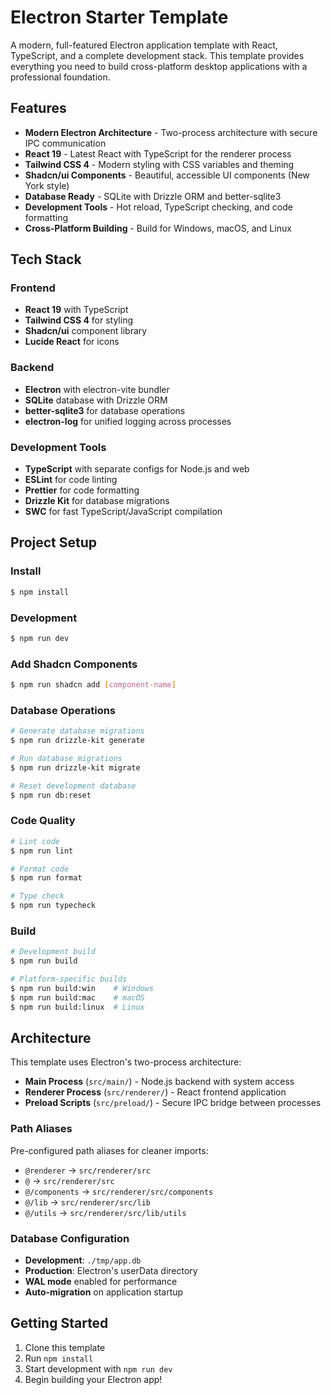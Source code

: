 # Electron Starter Template

A modern, full-featured Electron application template with React, TypeScript, and a complete development stack. This template provides everything you need to build cross-platform desktop applications with a professional foundation.

## Features

- **Modern Electron Architecture** - Two-process architecture with secure IPC communication
- **React 19** - Latest React with TypeScript for the renderer process
- **Tailwind CSS 4** - Modern styling with CSS variables and theming
- **Shadcn/ui Components** - Beautiful, accessible UI components (New York style)
- **Database Ready** - SQLite with Drizzle ORM and better-sqlite3
- **Development Tools** - Hot reload, TypeScript checking, and code formatting
- **Cross-Platform Building** - Build for Windows, macOS, and Linux

## Tech Stack

### Frontend

- **React 19** with TypeScript
- **Tailwind CSS 4** for styling
- **Shadcn/ui** component library
- **Lucide React** for icons

### Backend

- **Electron** with electron-vite bundler
- **SQLite** database with Drizzle ORM
- **better-sqlite3** for database operations
- **electron-log** for unified logging across processes

### Development Tools

- **TypeScript** with separate configs for Node.js and web
- **ESLint** for code linting
- **Prettier** for code formatting
- **Drizzle Kit** for database migrations
- **SWC** for fast TypeScript/JavaScript compilation

## Project Setup

### Install

```bash
$ npm install
```

### Development

```bash
$ npm run dev
```

### Add Shadcn Components

```bash
$ npm run shadcn add [component-name]
```

### Database Operations

```bash
# Generate database migrations
$ npm run drizzle-kit generate

# Run database migrations
$ npm run drizzle-kit migrate

# Reset development database
$ npm run db:reset
```

### Code Quality

```bash
# Lint code
$ npm run lint

# Format code
$ npm run format

# Type check
$ npm run typecheck
```

### Build

```bash
# Development build
$ npm run build

# Platform-specific builds
$ npm run build:win    # Windows
$ npm run build:mac    # macOS
$ npm run build:linux  # Linux
```

## Architecture

This template uses Electron's two-process architecture:

- **Main Process** (`src/main/`) - Node.js backend with system access
- **Renderer Process** (`src/renderer/`) - React frontend application
- **Preload Scripts** (`src/preload/`) - Secure IPC bridge between processes

### Path Aliases

Pre-configured path aliases for cleaner imports:

- `@renderer` → `src/renderer/src`
- `@` → `src/renderer/src`
- `@/components` → `src/renderer/src/components`
- `@/lib` → `src/renderer/src/lib`
- `@/utils` → `src/renderer/src/lib/utils`

### Database Configuration

- **Development**: `./tmp/app.db`
- **Production**: Electron's userData directory
- **WAL mode** enabled for performance
- **Auto-migration** on application startup

## Getting Started

1. Clone this template
2. Run `npm install`
3. Start development with `npm run dev`
4. Begin building your Electron app!
